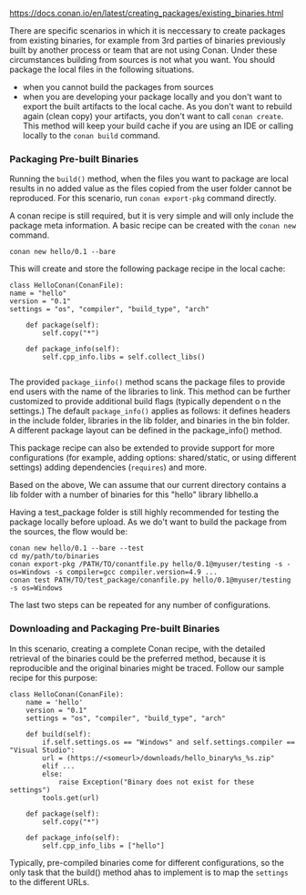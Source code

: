 https://docs.conan.io/en/latest/creating_packages/existing_binaries.html

There are specific scenarios in which it is neccessary to create packages from existing binaries, for example from 3rd parties of binaries previously built by another process or team that are not using Conan. Under these circumstances building from sources is not what you want. You should package the local files in the following situations.

- when you cannot build the packages from sources
- when you are developing your package locally and you don't want to export the built artifacts to the local cache. As you don't want to rebuild again (clean copy) your artifacts, you don't want to call ``conan create``. This method will keep your build cache if you are using an IDE or calling locally to the ``conan build`` command.

### Packaging Pre-built Binaries
Running the ``build()`` method, when the files you want to package are local results in no added value as the files copied from the user folder cannot be reproduced. For this scenario, run ``conan export-pkg`` command directly. 

A conan recipe is still required, but it is very simple and will only include the package meta information. A basic recipe can be created with the ``conan new`` command.
```
conan new hello/0.1 --bare
```

This will create and store the following package recipe in the local cache: 
```
class HelloConan(ConanFile):
name = "hello"
version = "0.1"
settings = "os", "compiler", "build_type", "arch"

	def package(self):
		self.copy("*")

	def package_info(self):
		self.cpp_info.libs = self.collect_libs()


```

The provided ``package_iinfo()`` method scans the package files to provide end users with the name of the libraries to link. This method can be further customized to provide additional build flags (typically dependent o n the settings.) The default ``package_info()`` applies as follows: it defines headers in the include folder, libraries in the lib folder, and binaries in the bin folder. A different package layout can be defined in the package_info() method. 

This package recipe can also be extended to provide support for more configurations (for example, adding options: shared/static, or using different settings) adding dependencies (``requires``) and more.

Based on the above, We can assume that our current directory contains a lib folder with a number of binaries for this "hello" library libhello.a

Having a test_package folder is still highly recommended for testing the package locally before upload. As we do't want to build the package from the sources, the flow would be: 
```
conan new hello/0.1 --bare --test
cd my/path/to/binaries
conan export-pkg /PATH/TO/conantfile.py hello/0.1@myuser/testing -s -os=Windows -s compiler=gcc compiler.version=4.9 ...
conan test PATH/TO/test_package/conanfile.py hello/0.1@myuser/testing -s os=Windows
```

The last two steps can be repeated for any number of configurations. 

### Downloading and Packaging Pre-built Binaries
In this scenario, creating a complete Conan recipe, with the detailed retrieval of the binaries could be the preferred method, because it is reproducible and the original binaries might be traced. Follow our sample recipe for this purpose:

```
class HelloConan(ConanFile):
	name = 'hello'
	version = "0.1"
	settings = "os", "compiler", "build_type", "arch"

	def build(self):
		if.self.settings.os == "Windows" and self.settings.compiler == "Visual Studio":
		url = (https://<someurl>/downloads/hello_binary%s_%s.zip"
		elif ...
		else:
			raise Exception("Binary does not exist for these settings")
		tools.get(url)
	
	def package(self):
		self.copy("*")

	def package_info(self):
		self.cpp_info_libs = ["hello"]
```

Typically, pre-compiled binaries come for different configurations, so the only task that the build() method ahas to implement is to map the ``settings`` to the different URLs.




